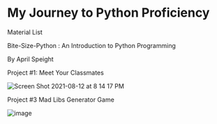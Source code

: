 # My Journey to Python Proficiency

Material List

Bite-Size-Python : An Introduction to Python Programming

By April Speight


Project #1: Meet Your Classmates

![Screen Shot 2021-08-12 at 8 14 17 PM](https://user-images.githubusercontent.com/84424434/129404569-fbc21485-9e7c-48ef-a5f4-6d999dd07704.png)


Project #3 Mad Libs Generator Game


![image](https://user-images.githubusercontent.com/84424434/131336213-1ab305aa-a6cc-4c84-ba6b-19dd1d8d8699.png)



